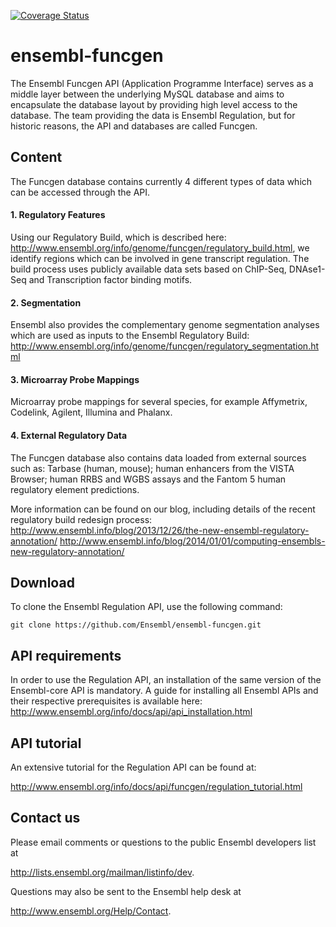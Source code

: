 [![Coverage Status](https://coveralls.io/repos/ilavidas/ensembl-funcgen/badge.svg?branch=master&service=github)](https://coveralls.io/github/ilavidas/ensembl-funcgen?branch=master)

# ensembl-funcgen
The Ensembl Funcgen API (Application Programme Interface) serves as a middle layer between the underlying MySQL database and aims to encapsulate the database layout by providing high level access to the database. The team providing the data is Ensembl Regulation, but for historic reasons, the API and databases are called Funcgen.

## Content
The Funcgen database contains currently 4 different types of data which can be accessed through the API.

#### 1. Regulatory Features
Using our Regulatory Build, which is described here: http://www.ensembl.org/info/genome/funcgen/regulatory_build.html, we identify regions which can be involved in gene transcript regulation. The build process uses publicly available data sets based on ChIP-Seq, DNAse1-Seq and Transcription factor binding motifs.

#### 2. Segmentation
Ensembl also provides the complementary genome segmentation analyses which are used as inputs to the Ensembl Regulatory Build: http://www.ensembl.org/info/genome/funcgen/regulatory_segmentation.html

#### 3. Microarray Probe Mappings
Microarray probe mappings for several species, for example Affymetrix, Codelink, Agilent, Illumina and Phalanx.

#### 4. External Regulatory Data
The Funcgen database also contains data loaded from external sources such as: Tarbase (human, mouse); human enhancers from the VISTA Browser; human RRBS and WGBS assays and the Fantom 5 human regulatory element predictions.


More information can be found on our blog, including details of the recent regulatory build redesign process:
http://www.ensembl.info/blog/2013/12/26/the-new-ensembl-regulatory-annotation/
http://www.ensembl.info/blog/2014/01/01/computing-ensembls-new-regulatory-annotation/

## Download
To clone the Ensembl Regulation API, use the following command:

```
git clone https://github.com/Ensembl/ensembl-funcgen.git
```

## API requirements
In order to use the Regulation API, an installation of the same version of the Ensembl-core API is mandatory. A guide for installing all Ensembl APIs and their respective prerequisites is available here:
http://www.ensembl.org/info/docs/api/api_installation.html

## API tutorial
An extensive tutorial for the Regulation API can be found at:

http://www.ensembl.org/info/docs/api/funcgen/regulation_tutorial.html


## Contact us
Please email comments or questions to the public Ensembl developers list at 

<http://lists.ensembl.org/mailman/listinfo/dev>.

Questions may also be sent to the Ensembl help desk at

<http://www.ensembl.org/Help/Contact>.
